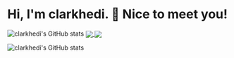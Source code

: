 # Hi, I'm clarkhedi. 👋 Nice to meet you!

<!--**clarkhedi/clarkhedi** is a ✨ _special_ ✨ repository because its `README.md` (this file) appears on your GitHub profile.

Here are some ideas to get you started:

- 🔭 I’m currently working on ...
- 🌱 I’m currently learning ...
- 👯 I’m looking to collaborate on ...
- 🤔 I’m looking for help with ...
- 💬 Ask me about ...
- 📫 How to reach me: ...
- 😄 Pronouns: ...
- ⚡ Fun fact: ...
-->

![clarkhedi's GitHub stats](https://github-readme-stats.vercel.app/api?username=clarkhedi&show_icons=true&theme=dracula)
<a href="https://github.com/clarkhedi/Python-Basic-Introduction">
  <img align="center" src="https://github-readme-stats.vercel.app/api/pin/?username=anuraghazra&repo=Python-Basic-Introduction&theme=dracula" />
</a>
<a href="https://github.com/clarkhedi/Python-Basic-Exercises">
  <img align="center" src="https://github-readme-stats.vercel.app/api/pin/?username=anuraghazra&repo=Python-Basic-Exercises&theme=dracula" />
</a>

![clarkhedi's GitHub stats](https://github-readme-stats.vercel.app/api/wakatime/?username=clarkhedi&show_icons=true)
